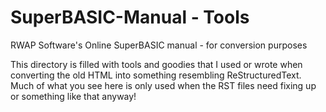 # SuperBASIC-Manual - Tools
RWAP Software's Online SuperBASIC manual - for conversion purposes

This directory is filled with tools and goodies that I used or wrote when
converting the old HTML into something resembling ReStructuredText. Much of what you see here is only used when the RST files need fixing up or something like that anyway!

